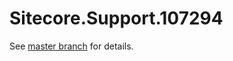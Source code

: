 # Sitecore.Support.107294

See [master branch](https://github.com/sitecoresupport/Sitecore.Support.107294) for details.
